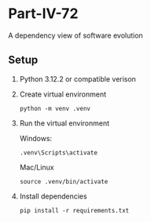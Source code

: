 # Part-IV-72
A dependency view of software evolution

## Setup

1. Python 3.12.2 or compatible verison

2. Create virtual environment
    ```
    python -m venv .venv
    ```

3. Run the virtual environment

    Windows:
    ```
    .venv\Scripts\activate
    ```

    Mac/Linux
    ```
    source .venv/bin/activate
    ```

4. Install dependencies
    ```
    pip install -r requirements.txt
    ```
